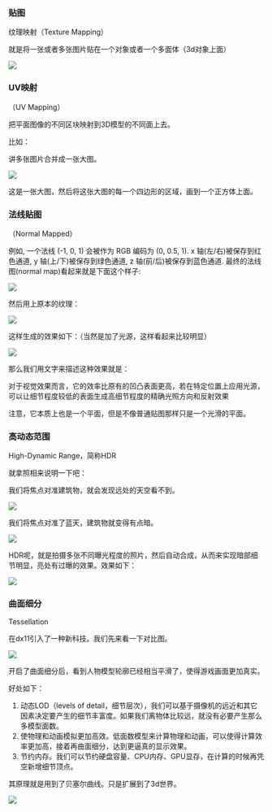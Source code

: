 ### 贴图

纹理映射（Texture Mapping）

就是将一张或者多张图片贴在一个对象或者一个多面体（3d对象上面）

![]("https://github.com/3895177/xjn_wirter/blob/master/3D图形学概念/cube2.png")

### UV映射

（UV Mapping）

把平面图像的不同区块映射到3D模型的不同面上去。

比如：

讲多张图片合并成一张大图。

![]("./texture-atlas.jpg")

这是一张大图，然后将这张大图的每一个四边形的区域，画到一个正方体上面。

### 法线贴图

（Normal Mapped）


例如, 一个法线 (-1, 0, 1) 会被作为 RGB 编码为 (0, 0.5, 1). x 轴(左/右)被保存到红色通道, y 轴(上/下)被保存到绿色通道, z 轴(前/后)被保存到蓝色通道. 最终的法线图(normal map)看起来就是下面这个样子:

![]("/cjFUm7X.png")

然后用上原本的纹理：

![]("./e4FtQNt.png")

这样生成的效果如下：（当然是加了光源，这样看起来比较明显）

![]("./WHI3uYo.gif")

那么我们用文字来描述这种效果就是：

对于视觉效果而言，它的效率比原有的凹凸表面更高，若在特定位置上应用光源，可以让细节程度较低的表面生成高细节程度的精确光照方向和反射效果

注意，它本质上也是一个平面，但是不像普通贴图那样只是一个光滑的平面。


### 高动态范围 

High-Dynamic Range，简称HDR

就拿照相来说明一下吧：

我们将焦点对准建筑物，就会发现远处的天空看不到。

![]("./152116pj6jlhfv1hymmooo.jpg.thumb.jpg")

我们将焦点对准了蓝天，建筑物就变得有点暗。

![]("./152115mj3k0i094930ejya.jpg.thumb.jpg")

HDR呢，就是拍摄多张不同曝光程度的照片，然后自动合成，从而来实现暗部细节明显，亮处有过曝的效果。效果如下：

![]("./165534klgl25zzeq5egdqv.jpg.thumb.jpg")


### 曲面细分

Tessellation

在dx11引入了一种新科技。我们先来看一下对比图。

![]("smoothing_character.jpg")

开启了曲面细分后，看到人物模型轮廓已经相当平滑了，使得游戏画面更加真实。

好处如下：

1. 动态LOD（levels of detail，细节层次），我们可以基于摄像机的远近和其它因素决定要产生的细节丰富度。如果我们离物体比较远，就没有必要产生那么多模型面数。
1. 使物理和动画模拟更加高效。低面数模型来计算物理和动画，可以使得计算效率更加高，接着再曲面细分，达到更逼真的显示效果。
1. 节约内存。我们可以节约硬盘容量、CPU内存、GPU显存，在计算的时候再凭空新增细节顶点。

其原理就是用到了贝塞尔曲线。只是扩展到了3d世界。

![]("./20170814143731489.gif")
